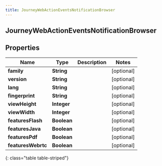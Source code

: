 ```yaml
---
title: JourneyWebActionEventsNotificationBrowser
---
```

## JourneyWebActionEventsNotificationBrowser


## Properties

| Name | Type | Description | Notes |
| ------------ | ------------- | ------------- | ------------- |
| **family** | <!----><!---->**String**<!----> |  |  [optional] |
| **version** | <!----><!---->**String**<!----> |  |  [optional] |
| **lang** | <!----><!---->**String**<!----> |  |  [optional] |
| **fingerprint** | <!----><!---->**String**<!----> |  |  [optional] |
| **viewHeight** | <!----><!---->**Integer**<!----> |  |  [optional] |
| **viewWidth** | <!----><!---->**Integer**<!----> |  |  [optional] |
| **featuresFlash** | <!----><!---->**Boolean**<!----> |  |  [optional] |
| **featuresJava** | <!----><!---->**Boolean**<!----> |  |  [optional] |
| **featuresPdf** | <!----><!---->**Boolean**<!----> |  |  [optional] |
| **featuresWebrtc** | <!----><!---->**Boolean**<!----> |  |  [optional] |
{: class="table table-striped"}



